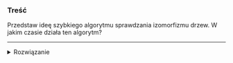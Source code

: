 ### Treść
Przedstaw ideę szybkiego algorytmu sprawdzania izomorfizmu drzew. W jakim czasie działa ten algorytm?

------
<details><summary>Rozwiązanie</summary>
<p>
    
    
